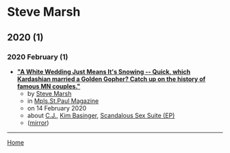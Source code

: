 # Steve Marsh

## 2020 (1)

### 2020 February (1)

 - [**"A White Wedding Just Means It's Snowing -- Quick, which Kardashian married a Golden Gopher? Catch up on the history of famous MN couples."**](http://mspmag.com/arts-and-culture/famous-mn-couples/)
    - by [Steve Marsh](../../authors/steve-marsh/index.md)
    - in [Mpls.St.Paul Magazine](../../publications/mpls-st-paul-magazine/index.md)
    - on 14 February 2020
    - about [C.J.](../../topics/c-j/index.md), [Kim Basinger](../../topics/kim-basinger/index.md), [Scandalous Sex Suite (EP)](../../topics/ep/scandalous-sex-suite/index.md)
    - ([mirror](https://web.archive.org/web/*/http://mspmag.com/arts-and-culture/famous-mn-couples/))

----

[Home](../index.md)

